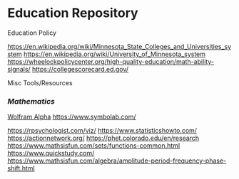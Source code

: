 # Education Repository

Education Policy

https://en.wikipedia.org/wiki/Minnesota_State_Colleges_and_Universities_system
https://en.wikipedia.org/wiki/University_of_Minnesota_system
https://wheelockpolicycenter.org/high-quality-education/math-ability-signals/
https://collegescorecard.ed.gov/






Misc Tools/Resources

### *Mathematics*
[Wolfram Alpha](https://www.wolframalpha.com/)
https://www.symbolab.com/


https://rpsychologist.com/viz/
https://www.statisticshowto.com/
https://actionnetwork.org/
https://phet.colorado.edu/en/research
https://www.mathsisfun.com/sets/functions-common.html
https://www.quickstudy.com/
https://www.mathsisfun.com/algebra/amplitude-period-frequency-phase-shift.html
